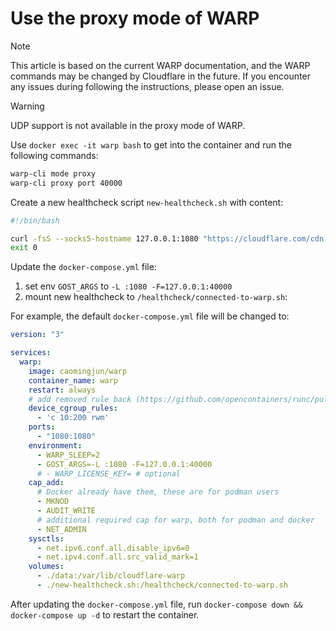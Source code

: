 # Use the proxy mode of WARP

> [!NOTE]
> This article is based on the current WARP documentation, and the WARP commands may be changed by Cloudflare in the future. If you encounter any issues during following the instructions, please open an issue.

> [!WARNING]
> UDP support is not available in the proxy mode of WARP.

Use `docker exec -it warp bash` to get into the container and run the following commands:

```bash
warp-cli mode proxy
warp-cli proxy port 40000
```

Create a new healthcheck script `new-healthcheck.sh` with content:

```bash
#!/bin/bash

curl -fsS --socks5-hostname 127.0.0.1:1080 "https://cloudflare.com/cdn-cgi/trace" | grep -qE "warp=(plus|on)" || exit 1
exit 0
```

Update the `docker-compose.yml` file:
1. set env `GOST_ARGS` to `-L :1080 -F=127.0.0.1:40000`
2. mount new healthcheck to `/healthcheck/connected-to-warp.sh`:

For example, the default `docker-compose.yml` file will be changed to:

```yaml
version: "3"

services:
  warp:
    image: caomingjun/warp
    container_name: warp
    restart: always
    # add removed rule back (https://github.com/opencontainers/runc/pull/3468)
    device_cgroup_rules:
      - 'c 10:200 rwm'
    ports:
      - "1080:1080"
    environment:
      - WARP_SLEEP=2
      - GOST_ARGS=-L :1080 -F=127.0.0.1:40000
      # - WARP_LICENSE_KEY= # optional
    cap_add:
      # Docker already have them, these are for podman users
      - MKNOD
      - AUDIT_WRITE
      # additional required cap for warp, both for podman and docker
      - NET_ADMIN
    sysctls:
      - net.ipv6.conf.all.disable_ipv6=0
      - net.ipv4.conf.all.src_valid_mark=1
    volumes:
      - ./data:/var/lib/cloudflare-warp
      - ./new-healthcheck.sh:/healthcheck/connected-to-warp.sh
```

After updating the `docker-compose.yml` file, run `docker-compose down && docker-compose up -d` to restart the container.